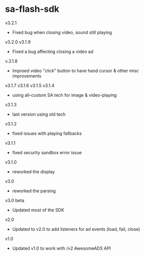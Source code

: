 sa-flash-sdk
============

v3.2.1
 - Fixed bug when closing video, sound still playing

v3.2.0
v3.1.9
 - Fixed a bug affecting closing a video ad

v.3.1.8
 - Improed video "click" button to have hand cursor & other misc improvements

v3.1.7
v3.1.6
v3.1.5
v3.1.4
 - using all-custom SA tech for image & video-playing

v3.1.3
 - last version using old tech

v3.1.2
 - fixed issues with playing fallbacks

v3.1.1
 - fixed security sandbox error issue

v3.1.0
 - reworked the display

v3.0

 - reworked the parsing

v3.0 beta
 - Updated most of the SDK

v2.0
- Updated to v2.0 to add listeners for ad events (load, fail, close)

v1.0
- Updated v1.0 to work with /v2 AwesomeADS API
